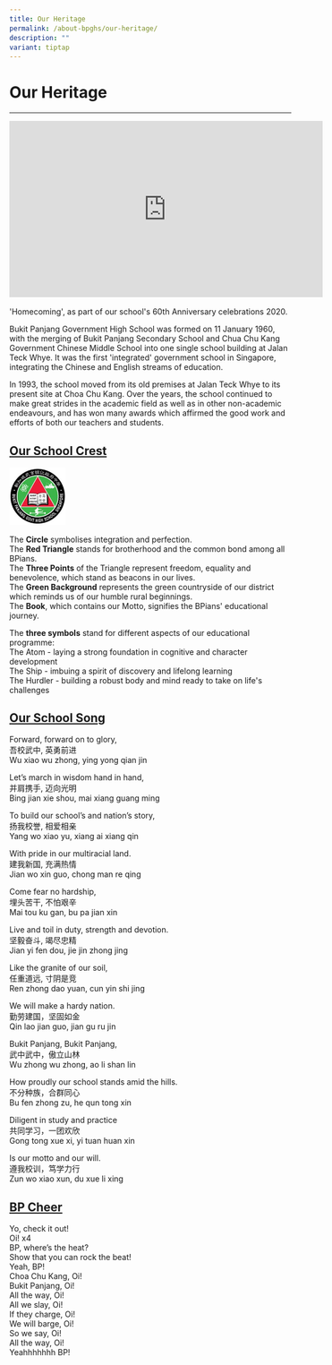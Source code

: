 ```yaml
---
title: Our Heritage
permalink: /about-bpghs/our-heritage/
description: ""
variant: tiptap
---
```

<h1>Our Heritage</h1>
<hr>
<div class="iframe-wrapper">
<iframe height="315" width="560" allowfullscreen="true" frameborder="0" src="https://www.youtube.com/embed/UKf-LxjWamE"></iframe>
</div>
<p>'Homecoming', as part of our school's 60th Anniversary celebrations 2020.</p>
<p>Bukit Panjang Government High School was formed on 11 January 1960, with
the merging of Bukit Panjang Secondary School and Chua Chu Kang Government
Chinese Middle School into one single school building at Jalan Teck Whye.
It was the first 'integrated' government school in Singapore, integrating
the Chinese and English streams of education.</p>
<p>In 1993, the school moved from its old premises at Jalan Teck Whye to
its present site at Choa Chu Kang. Over the years, the school continued
to make great strides in the academic field as well as in other non-academic
endeavours, and has won many awards which affirmed the good work and efforts
of both our teachers and students.</p>
<h2><u>Our School Crest</u></h2>
<div class="isomer-image-wrapper">
<img style="width:20%" height="auto" width="100%" src="/images/logo.jpeg">
</div>
<p>The <strong>Circle</strong> symbolises integration and perfection.
<br>The <strong>Red Triangle</strong> stands for brotherhood and the common
bond among all BPians.
<br>The <strong>Three Points</strong> of the Triangle represent freedom, equality
and benevolence, which stand as beacons in our lives.
<br>The <strong>Green Background</strong> represents the green countryside of
our district which reminds us of our humble rural beginnings.
<br>The <strong>Book</strong>, which contains our Motto, signifies the BPians'
educational journey.</p>
<p>The <strong>three symbols</strong> stand for different aspects of our educational
programme:
<br>The Atom - laying a strong foundation in cognitive and character development
<br>The Ship - imbuing a spirit of discovery and lifelong learning
<br>The Hurdler - building a robust body and mind ready to take on life's
challenges</p>
<h2><u>Our School Song</u></h2>
<p>Forward, forward on to glory,
<br>吾校武中, 英勇前进
<br>Wu xiao wu zhong, ying yong qian jin</p>
<p>Let’s march in wisdom hand in hand,
<br>并肩携手, 迈向光明
<br>Bing jian xie shou, mai xiang guang ming</p>
<p>To build our school’s and nation’s story,
<br>扬我校誉, 相爱相亲
<br>Yang wo xiao yu, xiang ai xiang qin</p>
<p>With pride in our multiracial land.
<br>建我新国, 充满热情
<br>Jian wo xin guo, chong man re qing</p>
<p>Come fear no hardship,
<br>埋头苦干, 不怕艰辛
<br>Mai tou ku gan, bu pa jian xin</p>
<p>Live and toil in duty, strength and devotion.
<br>坚毅奋斗, 竭尽忠精
<br>Jian yi fen dou, jie jin zhong jing</p>
<p>Like the granite of our soil,
<br>任重道远, 寸阴是竞
<br>Ren zhong dao yuan, cun yin shi jing</p>
<p>We will make a hardy nation.
<br>勤劳建国，坚固如金
<br>Qin lao jian guo, jian gu ru jin</p>
<p>Bukit Panjang, Bukit Panjang,
<br>武中武中，傲立山林
<br>Wu zhong wu zhong, ao li shan lin</p>
<p>How proudly our school stands amid the hills.
<br>不分种族，合群同心
<br>Bu fen zhong zu, he qun tong xin</p>
<p>Diligent in study and practice
<br>共同学习，一团欢欣
<br>Gong tong xue xi, yi tuan huan xin</p>
<p>Is our motto and our will.
<br>遵我校训，笃学力行
<br>Zun wo xiao xun, du xue li xing</p>
<h2><u>BP Cheer</u></h2>
<p>Yo, check it out!
<br>Oi! x4
<br>BP, where’s the heat?
<br>Show that you can rock the beat!
<br>Yeah, BP!
<br>Choa Chu Kang, Oi!
<br>Bukit Panjang, Oi!
<br>All the way, Oi!
<br>All we slay, Oi!
<br>If they charge, Oi!
<br>We will barge, Oi!
<br>So we say, Oi!
<br>All the way, Oi!
<br>Yeahhhhhhh BP!</p>